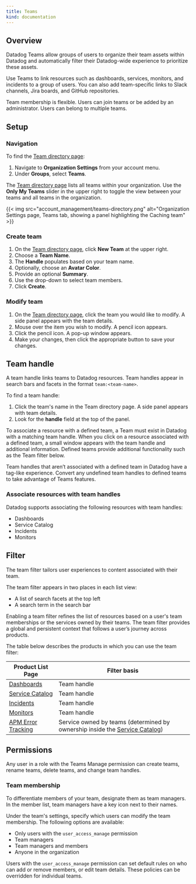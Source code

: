 ```yaml
---
title: Teams
kind: documentation
---
```


## Overview
Datadog Teams allow groups of users to organize their team assets within Datadog and automatically filter their Datadog-wide experience to prioritize these assets.

Use Teams to link resources such as dashboards, services, monitors, and incidents to a group of users. You can also add team-specific links to Slack channels, Jira boards, and GitHub repositories.

Team membership is flexible. Users can join teams or be added by an administrator. Users can belong to multiple teams. 

## Setup

### Navigation

To find the [Team directory page][1]: 

1. Navigate to **Organization Settings** from your account menu.
1. Under **Groups**, select **Teams**.

The [Team directory page][1] lists all teams within your organization. Use the **Only My Teams** slider in the upper right to toggle the view between your teams and all teams in the organization.

{{< img src="account_management/teams-directory.png" alt="Organization Settings page, Teams tab, showing a panel highlighting the Caching team" >}}

### Create team

1. On the [Team directory page][1], click **New Team** at the upper right.
1. Choose a **Team Name**.
1. The **Handle** populates based on your team name.
1. Optionally, choose an **Avatar Color**.
1. Provide an optional **Summary**.
1. Use the drop-down to select team members.
1. Click **Create**.

### Modify team

1. On the [Team directory page][1], click the team you would like to modify. A side panel appears with the team details.
1. Mouse over the item you wish to modify. A pencil icon appears.
1. Click the pencil icon. A pop-up window appears.
1. Make your changes, then click the appropriate button to save your changes.

## Team handle

A team handle links teams to Datadog resources. Team handles appear in search bars and facets in the format `team:<team-name>`. 

To find a team handle:
1. Click the team's name in the Team directory page. A side panel appears with team details.
1. Look for the **handle** field at the top of the panel. 

To associate a resource with a defined team, a Team must exist in Datadog with a matching team handle. When you click on a resource associated with a defined team, a small window appears with the team handle and additional information. Defined teams provide additional functionality such as the Team filter below. 

Team handles that aren’t associated with a defined team in Datadog have a tag-like experience. Convert any undefined team handles to defined teams to take advantage of Teams features. 

### Associate resources with team handles

Datadog supports associating the following resources with team handles:

- Dashboards
- Service Catalog
- Incidents
- Monitors

## Filter

The team filter tailors user experiences to content associated with their team.

The team filter appears in two places in each list view: 
- A list of search facets at the top left
- A search term in the search bar

Enabling a team filter refines the list of resources based on a user's team memberships or the services owned by their teams. The team filter provides a global and persistent context that follows a user’s journey across products.

The table below describes the products in which you can use the team filter:

| Product List Page       | Filter basis                                                                     |
|-------------------------|----------------------------------------------------------------------------------|
| [Dashboards][2]         | Team handle                                                                      |
| [Service Catalog][3]    | Team handle                                                                      |
| [Incidents][4]          | Team handle                                                                      |
| [Monitors][5]           | Team handle                                                                      |
| [APM Error Tracking][6] | Service owned by teams (determined by ownership inside the [Service Catalog][3]) |


## Permissions

Any user in a role with the Teams Manage permission can create teams, rename teams, delete teams, and change team handles.

### Team membership

To differentiate members of your team, designate them as team managers. In the member list, team managers have a key icon next to their names. 

Under the team's settings, specify which users can modify the team membership. The following options are available:
- Only users with the `user_access_manage` permission
- Team managers
- Team managers and members
- Anyone in the organization

Users with the `user_access_manage` permission can set default rules on who can add or remove members, or edit team details. These policies can be overridden for individual teams.

[1]: https://app.datadoghq.com/organization-settings/teams
[2]: https://app.datadoghq.com/dashboard/lists
[3]: https://app.datadoghq.com/services
[4]: https://app.datadoghq.com/incidents
[5]: https://app.datadoghq.com/monitors/manage
[6]: https://app.datadoghq.com/apm/error-tracking
